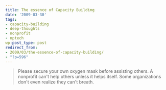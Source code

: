 ```yaml
---
title: The essence of Capacity Building
date: '2009-03-30'
tags:
- capacity-building
- deep-thoughts
- nonprofit
- nptech
wp:post_type: post
redirect_from:
- 2009/03/the-essence-of-capacity-building/
- "?p=596"
---
```


> Please secure your own oxygen mask before assisting others.
A nonprofit can't help others unless it helps itself. Some organizations don't even realize they can't breath.
